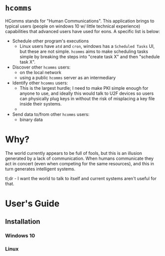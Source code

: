 
# `hcomms`

HComms stands for "Human Communications". This application
brings to typical users (people on windows 10 w/ little technical experience)
capabilities that advanced users have used for eons. A specific list
is below:

 - Schedule other program's executions
    - Linux users have `atd` and `cron`, windows has a `Scheduled Tasks` UI,
      but these are not simple. `hcomms` aims to make scheduling
      tasks simple by breaking the steps into "create task X" and then "schedule task X".
 - Discover other `hcomms` users:
    - on the local network
    - using a public `hcomms` server as an intermediary
 - Identify other `hcomms` users:
    - This is the largest hurdle; I need to make PKI simple enough for anyone to use,
      and ideally this would talk to U2F devices so users can physically plug keys in
      without the risk of misplacing a key file inside their systems.
    - 
 - Send data to/from other `hcomms` users:
    - binary data


# Why?

The world currently appears to be full of fools, but this is an
illusion generated by a lack of communication. When humans communicate
they act in concert (even when competing for the same resources),
and this in turn generates intelligent systems.

tl;dr - I want the world to talk to itself and current systems aren't useful for that.


# User's Guide

## Installation

### Windows 10

### Linux

## 


